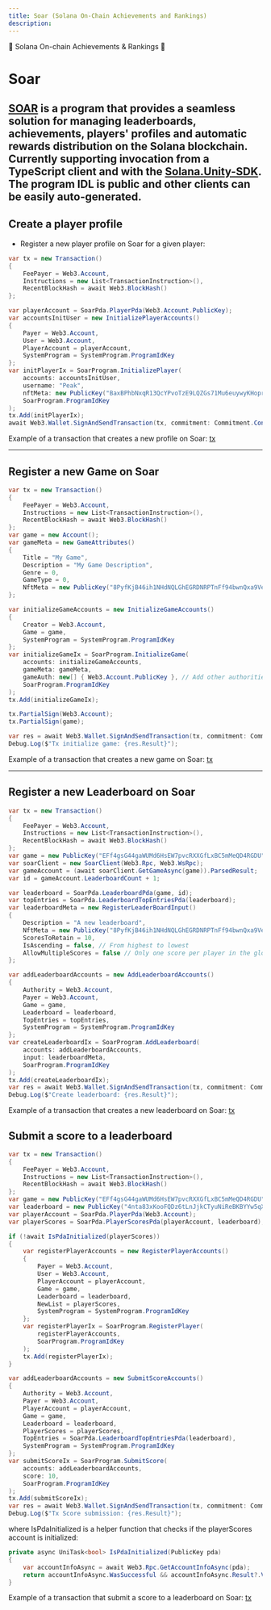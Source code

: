 ```yaml
---
title: Soar (Solana On-Chain Achievements and Rankings)
description:
---
```


👑 Solana On-chain Achievements & Rankings 👑

# Soar

[SOAR](https://github.com/magicblock-labs/SOAR) is a program that provides a seamless solution for managing leaderboards, achievements, players' profiles and automatic rewards distribution on the Solana blockchain. Currently supporting invocation from a TypeScript client and with the [Solana.Unity-SDK](https://github.com/magicblock-labs/Solana.Unity-SDK). The program IDL is public and other clients can be easily auto-generated.
---


## Create a player profile

- Register a new player profile on Soar for a given player:

```csharp
var tx = new Transaction()
{
    FeePayer = Web3.Account,
    Instructions = new List<TransactionInstruction>(),
    RecentBlockHash = await Web3.BlockHash()
};

var playerAccount = SoarPda.PlayerPda(Web3.Account.PublicKey);
var accountsInitUser = new InitializePlayerAccounts()
{
    Payer = Web3.Account,
    User = Web3.Account,
    PlayerAccount = playerAccount,
    SystemProgram = SystemProgram.ProgramIdKey
};
var initPlayerIx = SoarProgram.InitializePlayer(
    accounts: accountsInitUser,
    username: "Peak",
    nftMeta: new PublicKey("BaxBPhbNxqR13QcYPvoTzE9LQZGs71Mu6euywyKHoprc"),
    SoarProgram.ProgramIdKey
);
tx.Add(initPlayerIx);
await Web3.Wallet.SignAndSendTransaction(tx, commitment: Commitment.Confirmed);
```

Example of a transaction that creates a new profile on Soar: [tx](https://explorer.solana.com/address/BwL4xvhvDx6D1jtbYHGjJAFq6yeS8RbQDGLrVVZP2TzY)

---

## Register a new Game on Soar
 

```csharp
var tx = new Transaction()
{
    FeePayer = Web3.Account,
    Instructions = new List<TransactionInstruction>(),
    RecentBlockHash = await Web3.BlockHash()
};
var game = new Account();
var gameMeta = new GameAttributes()
{
    Title = "My Game",
    Description = "My Game Description",
    Genre = 0,
    GameType = 0,
    NftMeta = new PublicKey("8PyfKjB46ih1NHdNQLGhEGRDNRPTnFf94bwnQxa9Veux")
};

var initializeGameAccounts = new InitializeGameAccounts()
{
    Creator = Web3.Account,
    Game = game,
    SystemProgram = SystemProgram.ProgramIdKey
};
var initializeGameIx = SoarProgram.InitializeGame(
    accounts: initializeGameAccounts,
    gameMeta: gameMeta,
    gameAuth: new[] { Web3.Account.PublicKey }, // Add other authorities or PDAs which can sign for CPI
    SoarProgram.ProgramIdKey
);
tx.Add(initializeGameIx);

tx.PartialSign(Web3.Account);
tx.PartialSign(game);

var res = await Web3.Wallet.SignAndSendTransaction(tx, commitment: Commitment.Confirmed);
Debug.Log($"Tx initialize game: {res.Result}");
```

Example of a transaction that creates a new game on Soar: [tx](https://explorer.solana.com/tx/3QdndnvV21M2KRVFT4fBne5dfPW8c4JDbqLyYVqMvDJWuW9b2KafLYEjLiSk4iyZ7WBBrQo1UHYeZvNacQXkjB2a)

---

## Register a new Leaderboard on Soar


```csharp
var tx = new Transaction()
{
    FeePayer = Web3.Account,
    Instructions = new List<TransactionInstruction>(),
    RecentBlockHash = await Web3.BlockHash()
};
var game = new PublicKey("EFf4gsG44gaWUMd6HsEW7pvcRXXGfLxBC5mMeQD4RGDU");
var soarClient = new SoarClient(Web3.Rpc, Web3.WsRpc);
var gameAccount = (await soarClient.GetGameAsync(game)).ParsedResult;
var id = gameAccount.LeaderboardCount + 1;

var leaderboard = SoarPda.LeaderboardPda(game, id);
var topEntries = SoarPda.LeaderboardTopEntriesPda(leaderboard);
var leaderboardMeta = new RegisterLeaderBoardInput()
{
    Description = "A new leaderboard",
    NftMeta = new PublicKey("8PyfKjB46ih1NHdNQLGhEGRDNRPTnFf94bwnQxa9Veux"),
    ScoresToRetain = 10,
    IsAscending = false, // From highest to lowest
    AllowMultipleScores = false // Only one score per player in the global leaderboard
};

var addLeaderboardAccounts = new AddLeaderboardAccounts()
{
    Authority = Web3.Account,
    Payer = Web3.Account,
    Game = game,
    Leaderboard = leaderboard,
    TopEntries = topEntries,
    SystemProgram = SystemProgram.ProgramIdKey
};
var createLeaderboardIx = SoarProgram.AddLeaderboard(
    accounts: addLeaderboardAccounts,
    input: leaderboardMeta,
    SoarProgram.ProgramIdKey
);
tx.Add(createLeaderboardIx);
var res = await Web3.Wallet.SignAndSendTransaction(tx, commitment: Commitment.Confirmed);
Debug.Log($"Create leaderboard: {res.Result}");
```

Example of a transaction that creates a new leaderboard on Soar: [tx](https://explorer.solana.com/tx/L9doNuZxc3wGKQ7fUSKKrvU4buWgUsHwUzyzmFxFLZEo9RXpSUQb4kqaG1747HgcjrUzNjkX9bijrjJXHHN8BPw)


## Submit a score to a leaderboard


```csharp
var tx = new Transaction()
{
    FeePayer = Web3.Account,
    Instructions = new List<TransactionInstruction>(),
    RecentBlockHash = await Web3.BlockHash()
};
var game = new PublicKey("EFf4gsG44gaWUMd6HsEW7pvcRXXGfLxBC5mMeQD4RGDU");
var leaderboard = new PublicKey("4nta83xKooFQDz6tLnJjkCTyuNiReBKBYYw5qXMp1me6");
var playerAccount = SoarPda.PlayerPda(Web3.Account);
var playerScores = SoarPda.PlayerScoresPda(playerAccount, leaderboard);

if (!await IsPdaInitialized(playerScores))
{
    var registerPlayerAccounts = new RegisterPlayerAccounts()
    {
        Payer = Web3.Account,
        User = Web3.Account,
        PlayerAccount = playerAccount,
        Game = game,
        Leaderboard = leaderboard,
        NewList = playerScores,
        SystemProgram = SystemProgram.ProgramIdKey
    };
    var registerPlayerIx = SoarProgram.RegisterPlayer(
        registerPlayerAccounts,
        SoarProgram.ProgramIdKey
    );
    tx.Add(registerPlayerIx);
}

var addLeaderboardAccounts = new SubmitScoreAccounts()
{
    Authority = Web3.Account,
    Payer = Web3.Account,
    PlayerAccount = playerAccount,
    Game = game,
    Leaderboard = leaderboard,
    PlayerScores = playerScores,
    TopEntries = SoarPda.LeaderboardTopEntriesPda(leaderboard),
    SystemProgram = SystemProgram.ProgramIdKey
};
var submitScoreIx = SoarProgram.SubmitScore(
    accounts: addLeaderboardAccounts,
    score: 10,
    SoarProgram.ProgramIdKey
);
tx.Add(submitScoreIx);
var res = await Web3.Wallet.SignAndSendTransaction(tx, commitment: Commitment.Confirmed);
Debug.Log($"Tx Score submission: {res.Result}");
```

where IsPdaInitialized is a helper function that checks if the playerScores account is initialized:

```csharp
private async UniTask<bool> IsPdaInitialized(PublicKey pda)
{
    var accountInfoAsync = await Web3.Rpc.GetAccountInfoAsync(pda);
    return accountInfoAsync.WasSuccessful && accountInfoAsync.Result?.Value != null;
}
```

Example of a transaction that submit a score to a leaderboard on Soar: [tx](https://explorer.solana.com/tx/3vawEW2kuj44GMHkHQu15aGbeWEafhcqNRyYPxR7yz4KhfGtUqZ8sprYE6zNruyJ9DNXi1ufiL4CdQYBsgkXStio)

